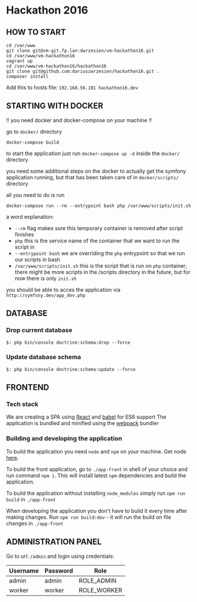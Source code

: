 # Hackathon 2016

## HOW TO START

```
cd /var/www
git clone git@vm-git.fp.lan:dwrzesien/vm-hackathon16.git
cd /var/www/vm-hackathon16
vagrant up
cd /var/www/vm-hackathon16/hackathon16
git clone git@github.com:dariuszwrzesien/hackathon16.git .
composer install
```

Add this to hosts file:
`192.168.56.101 hackathon16.dev`

## STARTING WITH DOCKER

!! you need docker and docker-compose on your machine !!

go to `docker/` directory

`docker-compose build`

to start the application just run `docker-compose up -d` inside the `docker/` directory

you need some additional steps on the docker to actually get the symfony application running,
but that has been taken care of in `docker/scripts/` directory

all you need to do is run

`docker-compose run --rm --entrypoint bash php /var/www/scripts/init.sh`

a word explanation:
* `--rm` flag makes sure this temporary container is removed after script finishes
* `php` this is the service name of the container that we want to run the script in
* `--entrypoint bash` we are overriding the `php` entrypoint so that we run our scripts in bash
* `/var/www/scripts/init.sh` this is the script that is run on `php` container; there might be more scripts in the /scripts directory in the future, but for now there is only `init.sh`

you should be able to acces the application via `http://symfony.dev/app_dev.php`

## DATABASE

### Drop current database

```
$: php bin/console doctrine:schema:drop --force
```

### Update database schema

```
$: php bin/console doctrine:schema:update --force
```

## FRONTEND

### Tech stack

We are creating a SPA using [React](https://facebook.github.io/react/) and [babel](https://babeljs.io/) for ES6 support
The application is bundled and minified using the [webpack](https://webpack.github.io/) bundler

### Building and developing the application

To build the application you need `node` and `npm` on your machine. Get node [here](https://nodejs.org/en/download/).

To build the front application, go to `./app-front` in shell of your choice and run command `npm i`. This will install latest `npm` dependencies and build the application.

To build the application without installing `node_modules` simply run `npm run build` in `./app-front`

When developing the application you don't have to build it every time after making changes. Run `npm run build:dev` - it will run the build on file changes in `./app-front`

## ADMINISTRATION PANEL

Go to url: ```/admin``` and login using credentials:
 
|Username|Password|Role|
|--------|--------|----|
|admin|admin|ROLE_ADMIN|
|worker|worker|ROLE_WORKER|
